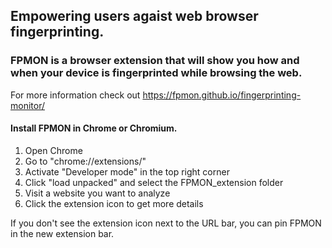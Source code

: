 ## Empowering users agaist web browser fingerprinting.

### FPMON is a browser extension that will show you how and when your device is fingerprinted while browsing the web.

For more information check out https://fpmon.github.io/fingerprinting-monitor/

#### Install FPMON in Chrome or Chromium.

1. Open Chrome
2. Go to "chrome://extensions/"
3. Activate "Developer mode" in the top right corner
4. Click "load unpacked" and select the FPMON_extension folder
5. Visit a website you want to analyze
6. Click the extension icon to get more details

If you don't see the extension icon next to the URL bar, 
you can pin FPMON in the new extension bar.
